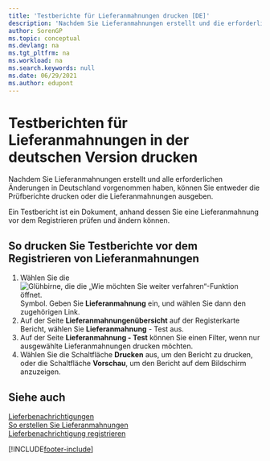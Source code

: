 ```yaml
---
title: 'Testberichte für Lieferanmahnungen drucken [DE]'
description: 'Nachdem Sie Lieferanmahnungen erstellt und die erforderlichen Änderungen in Deutschland vorgenommen haben, können Sie entweder die Prüfberichte drucken oder die Lieferanmahnungen ausgeben.'
author: SorenGP
ms.topic: conceptual
ms.devlang: na
ms.tgt_pltfrm: na
ms.workload: na
ms.search.keywords: null
ms.date: 06/29/2021
ms.author: edupont
---
```

# <a name="print-test-reports-for-delivery-reminders-in-the-german-version" />Testberichten für Lieferanmahnungen in der deutschen Version drucken

Nachdem Sie Lieferanmahnungen erstellt und alle erforderlichen Änderungen in Deutschland vorgenommen haben, können Sie entweder die Prüfberichte drucken oder die Lieferanmahnungen ausgeben.  

Ein Testbericht ist ein Dokument, anhand dessen Sie eine Lieferanmahnung vor dem Registrieren prüfen und ändern können.  

## <a name="to-print-test-reports-before-issuing-delivery-reminders" />So drucken Sie Testberichte vor dem Registrieren von Lieferanmahnungen

1.  Wählen Sie die ![Glühbirne, die die „Wie möchten Sie weiter verfahren“-Funktion öffnet.](../../media/ui-search/search_small.png "Sagen Sie mir, was Sie tun wollen") Symbol. Geben Sie **Lieferanmahnung** ein, und wählen Sie dann den zugehörigen Link.  
2.  Auf der Seite **Lieferanmahnungenübersicht** auf der Registerkarte Bericht, wählen Sie **Lieferanmahnung** - Test aus.  
3.  Auf der Seite **Lieferanmahnung - Test** können Sie einen Filter, wenn nur ausgewählte Lieferanmahnungen drucken möchten.  
4.  Wählen Sie die Schaltfläche **Drucken** aus, um den Bericht zu drucken, oder die Schaltfläche **Vorschau**, um den Bericht auf dem Bildschirm anzuzeigen.  

## <a name="see-also" />Siehe auch
 [Lieferbenachrichtigungen](delivery-reminders.md)   
 [So erstellen Sie Lieferanmahnungen](how-to-generate-delivery-reminders.md)   
 [Lieferbenachrichtigung registrieren](how-to-issue-delivery-reminders.md)


[!INCLUDE[footer-include](../../includes/footer-banner.md)]
